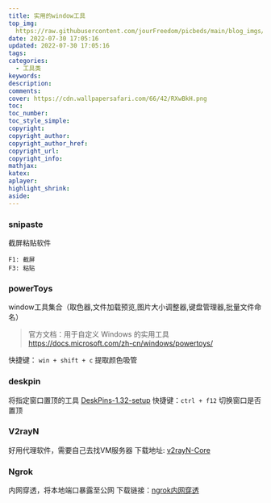 ```yaml
---
title: 实用的window工具
top_img: 
  https://raw.githubusercontent.com/jourFreedom/picbeds/main/blog_imgs/8ea16b280878493e8b07cd4f33c4b465_9b9b8903ca754025ae8507dbb805525a_thumb.jpg
date: 2022-07-30 17:05:16
updated: 2022-07-30 17:05:16
tags:
categories:
  - 工具类
keywords:
description:
comments:
cover: https://cdn.wallpapersafari.com/66/42/RXwBkH.png
toc:
toc_number:
toc_style_simple:
copyright:
copyright_author:
copyright_author_href:
copyright_url:
copyright_info:
mathjax:
katex:
aplayer:
highlight_shrink:
aside:
---
```


### snipaste

截屏粘贴软件

```
F1: 截屏
F3: 粘贴
```

### powerToys

window工具集合（取色器,文件加载预览,图片大小调整器,键盘管理器,批量文件命名）
> 官方文档：用于自定义 Windows 的实用工具<https://docs.microsoft.com/zh-cn/windows/powertoys/>

 快捷键： `win + shift + c` 提取颜色吸管

### deskpin

将指定窗口置顶的工具
[DeskPins-1.32-setup](http://www.ws865.com/wp-content/uploads/2022/01/04ed231da3ffb37.zip "DeskPins-1.32-setup")
快捷键：`ctrl + f12` 切换窗口是否置顶

### V2rayN

好用代理软件，需要自己去找VM服务器
 下载地址: [v2rayN-Core](http://www.ws865.com/wp-content/uploads/2022/01/3750609bc062333.zip "v2rayN-Core")

### Ngrok

内网穿透，将本地端口暴露至公网
下载链接：[ngrok内网穿透](http://www.ws865.com/wp-content/uploads/2022/01/2860e04de9bc7b5.zip "ngrok内网穿透")
